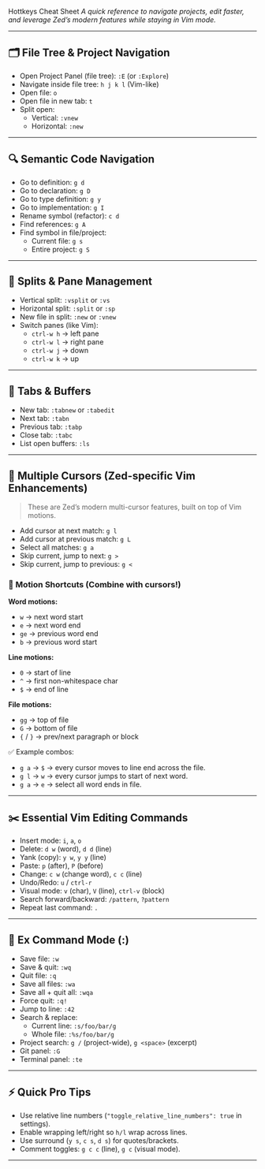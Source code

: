 
Hottkeys Cheat Sheet
_A quick reference to navigate projects, edit faster, and leverage Zed’s modern features while staying in Vim mode._

---

## 🗂 File Tree & Project Navigation
- Open Project Panel (file tree): `:E` (or `:Explore`)
- Navigate inside file tree: `h j k l` (Vim-like)
- Open file: `o`
- Open file in new tab: `t`
- Split open:
  - Vertical: `:vnew`
  - Horizontal: `:new`

---

## 🔍 Semantic Code Navigation
- Go to definition: `g d`
- Go to declaration: `g D`
- Go to type definition: `g y`
- Go to implementation: `g I`
- Rename symbol (refactor): `c d`
- Find references: `g A`
- Find symbol in file/project:
  - Current file: `g s`
  - Entire project: `g S`

---

## 🔀 Splits & Pane Management
- Vertical split: `:vsplit` or `:vs`
- Horizontal split: `:split` or `:sp`
- New file in split: `:new` or `:vnew`
- Switch panes (like Vim):
  - `ctrl-w h` → left pane
  - `ctrl-w l` → right pane
  - `ctrl-w j` → down
  - `ctrl-w k` → up

---

## 📑 Tabs & Buffers
- New tab: `:tabnew` or `:tabedit`
- Next tab: `:tabn`
- Previous tab: `:tabp`
- Close tab: `:tabc`
- List open buffers: `:ls`

---

## 🔄 Multiple Cursors (Zed-specific Vim Enhancements)
> These are Zed’s modern multi-cursor features, built on top of Vim motions.

- Add cursor at next match: `g l`
- Add cursor at previous match: `g L`
- Select all matches: `g a`
- Skip current, jump to next: `g >`
- Skip current, jump to previous: `g <`

### 🏹 Motion Shortcuts (Combine with cursors!)
**Word motions:**
- `w` → next word start
- `e` → next word end
- `ge` → previous word end
- `b` → previous word start

**Line motions:**
- `0` → start of line
- `^` → first non-whitespace char
- `$` → end of line

**File motions:**
- `gg` → top of file
- `G` → bottom of file
- `{` / `}` → prev/next paragraph or block

✅ Example combos:
- `g a` → `$` → every cursor moves to line end across the file.
- `g l` → `w` → every cursor jumps to start of next word.
- `g a` → `e` → select all word ends in file.

---

## ✂️ Essential Vim Editing Commands
- Insert mode: `i`, `a`, `o`
- Delete: `d w` (word), `d d` (line)
- Yank (copy): `y w`, `y y` (line)
- Paste: `p` (after), `P` (before)
- Change: `c w` (change word), `c c` (line)
- Undo/Redo: `u` / `ctrl-r`
- Visual mode: `v` (char), `V` (line), `ctrl-v` (block)
- Search forward/backward: `/pattern`, `?pattern`
- Repeat last command: `.`

---

## 📜 Ex Command Mode (:)
- Save file: `:w`
- Save & quit: `:wq`
- Quit file: `:q`
- Save all files: `:wa`
- Save all + quit all: `:wqa`
- Force quit: `:q!`
- Jump to line: `:42`
- Search & replace:
  - Current line: `:s/foo/bar/g`
  - Whole file: `:%s/foo/bar/g`
- Project search: `g /` (project-wide), `g <space>` (excerpt)
- Git panel: `:G`
- Terminal panel: `:te`

---

## ⚡️ Quick Pro Tips
- Use relative line numbers (`"toggle_relative_line_numbers": true` in settings).
- Enable wrapping left/right so `h/l` wrap across lines.
- Use surround (`y s`, `c s`, `d s`) for quotes/brackets.
- Comment toggles: `g c c` (line), `g c` (visual mode).

---
